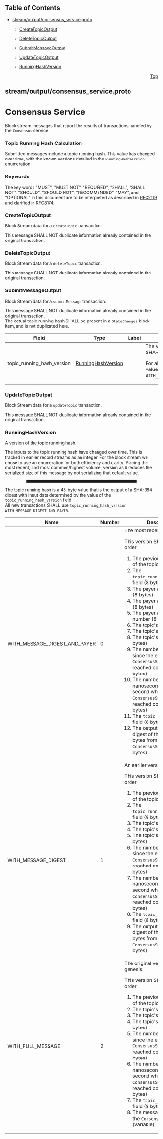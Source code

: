 ## Table of Contents

- [stream/output/consensus_service.proto](#stream_output_consensus_service-proto)
    - [CreateTopicOutput](#com-hedera-hapi-block-stream-output-CreateTopicOutput)
    - [DeleteTopicOutput](#com-hedera-hapi-block-stream-output-DeleteTopicOutput)
    - [SubmitMessageOutput](#com-hedera-hapi-block-stream-output-SubmitMessageOutput)
    - [UpdateTopicOutput](#com-hedera-hapi-block-stream-output-UpdateTopicOutput)
  
    - [RunningHashVersion](#com-hedera-hapi-block-stream-output-RunningHashVersion)
  



<a name="stream_output_consensus_service-proto"></a>
<p align="right"><a href="#top">Top</a></p>

## stream/output/consensus_service.proto
# Consensus Service
Block stream messages that report the results of transactions handled
by the `Consensus` service.

### Topic Running Hash Calculation
Submitted messages include a topic running hash. This value has changed
over time, with the known versions detailed in the `RunningHashVersion`
enumeration.

### Keywords
The key words "MUST", "MUST NOT", "REQUIRED", "SHALL", "SHALL NOT",
"SHOULD", "SHOULD NOT", "RECOMMENDED", "MAY", and "OPTIONAL" in this
document are to be interpreted as described in
[RFC2119](https://www.ietf.org/rfc/rfc2119) and clarified in
[RFC8174](https://www.ietf.org/rfc/rfc8174).


<a name="com-hedera-hapi-block-stream-output-CreateTopicOutput"></a>

### CreateTopicOutput
Block Stream data for a `createTopic` transaction.

This message SHALL NOT duplicate information already contained in the
original transaction.






<a name="com-hedera-hapi-block-stream-output-DeleteTopicOutput"></a>

### DeleteTopicOutput
Block Stream data for a `deleteTopic` transaction.

This message SHALL NOT duplicate information already contained in the
original transaction.






<a name="com-hedera-hapi-block-stream-output-SubmitMessageOutput"></a>

### SubmitMessageOutput
Block Stream data for a `submitMessage` transaction.

This message SHALL NOT duplicate information already contained in the
original transaction.<br/>
The actual topic running hash SHALL be present in a `StateChanges` block
item, and is not duplicated here.


| Field | Type | Label | Description |
| ----- | ---- | ----- | ----------- |
| topic_running_hash_version | [RunningHashVersion](#com-hedera-hapi-block-stream-output-RunningHashVersion) |  | The version of inputs to the SHA-384 running hash. <p> For all current transactions, this value SHALL be `WITH_MESSAGE_DIGEST_AND_PAYER`. |






<a name="com-hedera-hapi-block-stream-output-UpdateTopicOutput"></a>

### UpdateTopicOutput
Block Stream data for a `updateTopic` transaction.

This message SHALL NOT duplicate information already contained in the
original transaction.





 <!-- end messages -->


<a name="com-hedera-hapi-block-stream-output-RunningHashVersion"></a>

### RunningHashVersion
A version of the topic running hash.

The inputs to the topic running hash have changed over time.
This is tracked in earlier record streams as an integer. For the
block stream we chose to use an enumeration for both efficiency
and clarity. Placing the most recent, and most common/highest
volume, version as `0` reduces the serialized size of this message
by not serializing that default value.

<hr style="margin: 0.2em 5em 0.2em 5em; height: 0.5em;
    border-style: solid none solid none; border-width: 2px;"/>

The topic running hash is a 48-byte value that is the output
of a SHA-384 digest with input data determined by the value of
the `topic_running_hash_version` field.<br/>
All new transactions SHALL use `topic_running_hash_version`
`WITH_MESSAGE_DIGEST_AND_PAYER`.<br/>

| Name | Number | Description |
| ---- | ------ | ----------- |
| WITH_MESSAGE_DIGEST_AND_PAYER | 0 | The most recent version. <p> This version SHALL include, in order <ol> <li>The previous running hash of the topic (48 bytes)</li> <li>The `topic_running_hash_version` field (8 bytes)</li> <li>The payer account's shard (8 bytes)</li> <li>The payer account's realm (8 bytes)</li> <li>The payer account's number (8 bytes)</li> <li>The topic's shard (8 bytes)</li> <li>The topic's realm (8 bytes)</li> <li>The topic's number (8 bytes)</li> <li>The number of seconds since the epoch when the `ConsensusSubmitMessage` reached consensus (8 bytes)</li> <li>The number of nanoseconds within the second when the `ConsensusSubmitMessage` reached consensus (4 bytes)</li> <li>The `topic_sequence_number` field (8 bytes)</li> <li>The output of a SHA-384 digest of the message bytes from the `ConsensusSubmitMessage` (48 bytes)</li> </ol> |
| WITH_MESSAGE_DIGEST | 1 | An earlier version. <p> This version SHALL include, in order <ol> <li>The previous running hash of the topic (48 bytes)</li> <li>The `topic_running_hash_version` field (8 bytes)</li> <li>The topic's shard (8 bytes)</li> <li>The topic's realm (8 bytes)</li> <li>The topic's number (8 bytes)</li> <li>The number of seconds since the epoch when the `ConsensusSubmitMessage` reached consensus (8 bytes)</li> <li>The number of nanoseconds within the second when the `ConsensusSubmitMessage` reached consensus (4 bytes)</li> <li>The `topic_sequence_number` field (8 bytes)</li> <li>The output of a SHA-384 digest of the message bytes from the `ConsensusSubmitMessage` (48 bytes)</li> </ol> |
| WITH_FULL_MESSAGE | 2 | The original version, used at genesis. <p> This version SHALL include, in order <ol> <li>The previous running hash of the topic (48 bytes)</li> <li>The topic's shard (8 bytes)</li> <li>The topic's realm (8 bytes)</li> <li>The topic's number (8 bytes)</li> <li>The number of seconds since the epoch when the `ConsensusSubmitMessage` reached consensus (8 bytes)</li> <li>The number of nanoseconds within the second when the `ConsensusSubmitMessage` reached consensus (4 bytes)</li> <li>The `topic_sequence_number` field (8 bytes)</li> <li>The message bytes from the `ConsensusSubmitMessage` (variable)</li> </ol> |


 <!-- end enums -->

 <!-- end HasExtensions -->

 <!-- end services -->



